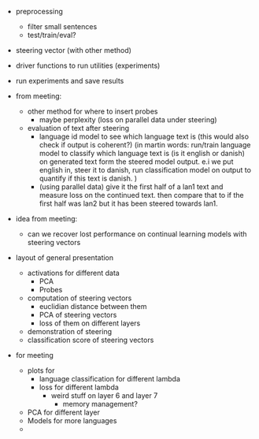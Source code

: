 - preprocessing
	- filter small sentences
	- test/train/eval?
- steering vector (with other method)
- driver functions to run utilities (experiments)
- run experiments and save results
- from meeting:
	- other method for where to insert probes
		- maybe perplexity (loss on parallel data under steering)
	- evaluation of text after steering
		- language id model to see which language text is (this would also check if output is coherent?) (in martin words: run/train language model
		to classify which language text is (is it english or danish) on generated text form the steered model output. e.i we put english in, steer it to danish, run classification model on output to quantify if this text is danish. )
		- (using parallel data) give it the first half of a lan1 text and measure loss on the continued text. then compare that to if the first half was lan2 but it has been steered towards lan1.
- idea from meeting:
	- can we recover lost performance on continual learning models with steering vectors



- layout of general presentation
	- activations for different data
		- PCA
		- Probes
	- computation of steering vectors
		- euclidian distance between them
		- PCA of steering vectors
		- loss of them on different layers
	- demonstration of steering
	- classification score of steering vectors



- for meeting
	- plots for
		- language classification for different lambda
		- loss for different lambda
			- weird stuff on layer 6 and layer 7
				- memory management?
	- PCA for different layer
	- Models for more languages
	- 